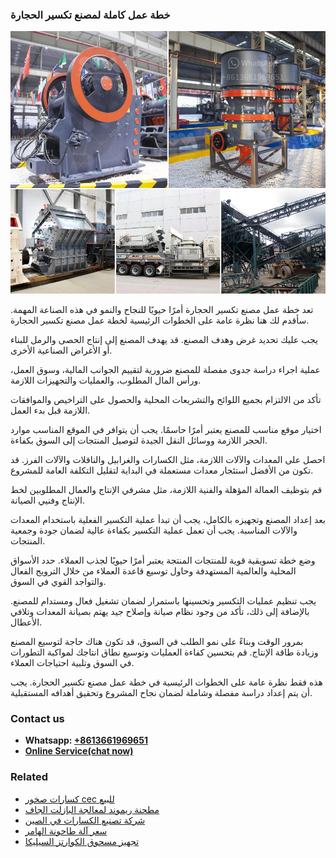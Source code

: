 <h3>خطة عمل كاملة لمصنع تكسير الحجارة</h3><img src='1701850896.jpg' alt=''><p>تعد خطة عمل مصنع تكسير الحجارة أمرًا حيويًا للنجاح والنمو في هذه الصناعة المهمة. سأقدم لك هنا نظرة عامة على الخطوات الرئيسية لخطة عمل مصنع تكسير الحجارة.</p><p>يجب عليك تحديد غرض وهدف المصنع. قد يهدف المصنع إلى إنتاج الحصى والرمل للبناء أو الأغراض الصناعية الأخرى.</p><p>عملية اجراء دراسة جدوى مفصلة للمصنع ضرورية لتقييم الجوانب المالية، وسوق العمل، ورأس المال المطلوب، والعمليات والتجهيزات اللازمة.</p><p>تأكد من الالتزام بجميع اللوائح والتشريعات المحلية والحصول على التراخيص والموافقات اللازمة قبل بدء العمل.</p><p>اختيار موقع مناسب للمصنع يعتبر أمرًا حاسمًا. يجب أن يتوافر في الموقع المناسب موارد الحجر اللازمة ووسائل النقل الجيدة لتوصيل المنتجات إلى السوق بكفاءة.</p><p>احصل على المعدات والآلات اللازمة، مثل الكسارات والغرابيل والناقلات والآلات الفرز. قد تكون من الأفضل استئجار معدات مستعملة في البداية لتقليل التكلفة العامة للمشروع.</p><p>قم بتوظيف العمالة المؤهلة والفنية اللازمة، مثل مشرفي الإنتاج والعمال المطلوبين لخط الإنتاج وفنيي الصيانة.</p><p>بعد إعداد المصنع وتجهيزه بالكامل، يجب أن تبدأ عملية التكسير الفعلية باستخدام المعدات والآلات المناسبة. يجب أن تعمل عملية التكسير بكفاءة عالية لضمان جودة وجمعية المنتجات.</p><p>وضع خطة تسويقية قوية للمنتجات المنتجة يعتبر أمرًا حيويًا لجذب العملاء. حدد الأسواق المحلية والعالمية المستهدفة وحاول توسيع قاعدة العملاء من خلال الترويج الفعال والتواجد القوي في السوق.</p><p>يجب تنظيم عمليات التكسير وتحسينها باستمرار لضمان تشغيل فعال ومستدام للمصنع. بالإضافة إلى ذلك، تأكد من وجود نظام صيانة وإصلاح جيد يهتم بصيانة المعدات وتلافي الأعطال.</p><p>بمرور الوقت وبناءً على نمو الطلب في السوق، قد تكون هناك حاجة لتوسيع المصنع وزيادة طاقة الإنتاج. قم بتحسين كفاءة العمليات وتوسيع نطاق انتاجك لمواكبة التطورات في السوق وتلبية احتياجات العملاء.</p><p>هذه فقط نظرة عامة على الخطوات الرئيسية في خطة عمل مصنع تكسير الحجارة. يجب أن يتم إعداد دراسة مفصلة وشاملة لضمان نجاح المشروع وتحقيق أهدافه المستقبلية.</p><h3>Contact us</h3><ul><li><strong>Whatsapp:&nbsp;<a href="https://wa.me/8613661969651">+8613661969651</a></strong></li><li><a href="https://swt.shibang-china.com/?git&amp;zhl&amp;خطة عمل كاملة لمصنع تكسير الحجارة"><strong>Online Service(chat now)</strong></a></li></ul><h3>Related</h3><ul><li><a href='كسارات صخور cec للبيع.md'>كسارات صخور cec للبيع</a></li><li><a href='مطحنة ريموند لمعالجة البازلت الجاف.md'>مطحنة ريموند لمعالجة البازلت الجاف</a></li><li><a href='شركة تصنيع الكسارات في الصين.md'>شركة تصنيع الكسارات في الصين</a></li><li><a href='سعر آلة طاحونة الهامر.md'>سعر آلة طاحونة الهامر</a></li><li><a href='تجهيز مسحوق الكوارتز السيليكا.md'>تجهيز مسحوق الكوارتز السيليكا</a></li></ul>